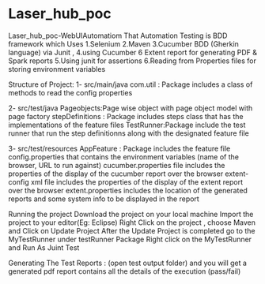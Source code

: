 # Laser_hub_poc
Laser_hub_poc-WebUIAutomatiom
That Automation Testing is BDD framework which Uses
1.Selenium
2.Maven
3.Cucumber BDD (Gherkin language) via Junit ,
4.using Cucumber 6 Extent report for generating PDF & Spark reports
5.Using junit for assertions
6.Reading from Properties files for storing environment variables

Structure of Project:
1- src/main/java
com.util : Package includes a class of methods to read the config properties

2- src/test/java
Pageobjects:Page wise object with page object model with page factory 
stepDefinitions : Package includes steps class that has the implementations of the feature files
TestRunner:Package include the test runner that run the step definitionns along with the designated feature file

3- src/test/resources
AppFeature : Package includes the feature file
config.properties that contains the environment variables (name of the browser, URL to run against)
cucumber.properties file includes the properties of the display of the cucumber report over the browser
extent-config xml file includes the properties of the display of the extent report over the browser
extent.properties includes the location of the generated reports and some system info to be displayed in the report

Running the project
Download the project on your local machine
Import the project to your editor(Eg: Eclipse)
Right Click on the project , choose Maven and Click on Update Project
After the Update Project is completed go to the MyTestRunner under testRunner Package
Right click on the MyTestRunner and Run As Juint Test

Generating The Test Reports :
(open test output folder) and you will get a generated pdf report contains all the details of the execution (pass/fail)
